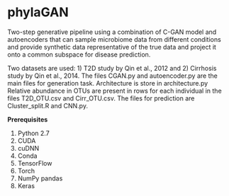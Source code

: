 # phylaGAN

Two-step generative pipeline using a combination of C-GAN model and autoencoders that can sample microbiome data from different conditions and provide synthetic data representative of the true data and project it onto a common subspace for disease prediction.


Two datasets are used: 1) T2D study by Qin et al., 2012 and 2) Cirrhosis study by Qin et al., 2014. The files CGAN.py and autoencoder.py are the main files for generation task. Architecture is store in architecture.py Relative abundance in OTUs are present in rows for each individual in the files T2D_OTU.csv and Cirr_OTU.csv. The files for prediction are Cluster_split.R and CNN.py.


**Prerequisites**

1.	Python 2.7
2.	CUDA
3.	cuDNN
4.	Conda
5.	TensorFlow
6.	Torch
7.	NumPy pandas 
8.	Keras




